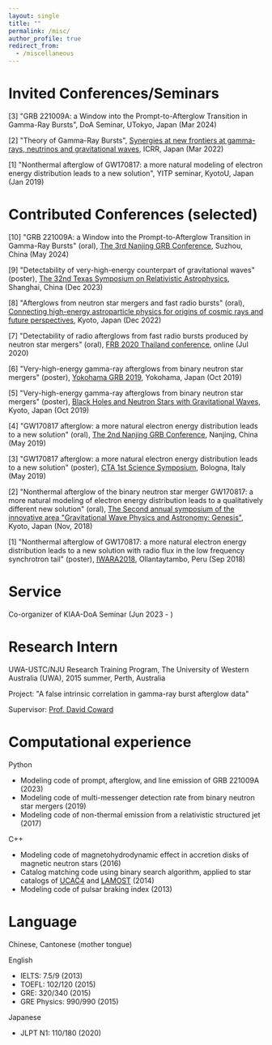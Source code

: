 ```yaml
---
layout: single
title: ""
permalink: /misc/
author_profile: true
redirect_from:
  - /miscellaneous
---
```


Invited Conferences/Seminars
======
[3] "GRB 221009A: a Window into the Prompt-to-Afterglow Transition in Gamma-Ray Bursts", DoA Seminar, UTokyo, Japan (Mar 2024)

[2] "Theory of Gamma-Ray Bursts", [Synergies at new frontiers at gamma-rays, neutrinos and gravitational waves](https://indico.icrr.u-tokyo.ac.jp/event/694/overview), ICRR, Japan (Mar 2022)

[1] "Nonthermal afterglow of GW170817: a more natural modeling of electron energy distribution leads to a new solution", YITP seminar, KyotoU, Japan (Jan 2019)


Contributed Conferences (selected)
======
[10] "GRB 221009A: a Window into the Prompt-to-Afterglow Transition in Gamma-Ray Bursts" (oral), [The 3rd Nanjing GRB Conference](http://grb2024.scientistsupport.com.cn:8088), Suzhou, China (May 2024)

[9] "Detectability of very-high-energy counterpart of gravitational waves" (poster), [The 32nd Texas Symposium on Relativistic Astrophysics](https://indico-tdli.sjtu.edu.cn/event/1582/), Shanghai, China (Dec 2023)

[8] "Afterglows from neutron star mergers and fast radio bursts" (oral), [Connecting high-energy astroparticle physics
for origins of cosmic rays and future perspectives](http://www2.yukawa.kyoto-u.ac.jp/~crphys2020/), Kyoto, Japan (Dec 2022)

[7] "Detectability of radio afterglows from fast radio bursts produced by neutron star mergers" (oral), [FRB 2020 Thailand conference](http://frb2020.phys.wvu.edu/about.html), online (Jul 2020)

[6] "Very-high-energy gamma-ray afterglows from binary neutron star mergers" (poster), [Yokohama GRB 2019](http://yokohamagrb2019.wikidot.com), Yokohama, Japan (Oct 2019)

[5] "Very-high-energy gamma-ray afterglows from binary neutron star mergers" (poster), [Black Holes and Neutron Stars with Gravitational Waves](http://www2.yukawa.kyoto-u.ac.jp/~mmgw2019/YKIS/index.php), Kyoto, Japan (Oct 2019)

[4] "GW170817 afterglow: a more natural electron energy distribution leads to a new solution" (oral), [The 2nd Nanjing GRB Conference](http://grb2024.scientistsupport.com.cn:8088/blog/news-2/more-about-nanjing-grb-conference-history-6), Nanjing, China (May 2019)

[3] "GW170817 afterglow: a more natural electron energy distribution leads to a new solution" (poster), [CTA 1st Science Symposium](https://indico.cta-observatory.org/event/1946/timetable/), Bologna, Italy (May 2019)

[2] "Nonthermal afterglow of the binary neutron star merger GW170817: a more natural modeling of electron energy distribution leads to a qualitatively different new solution" (oral), [The Second annual symposium of the innovative area "Gravitational Wave Physics and Astronomy: Genesis"](https://www.yukawa.kyoto-u.ac.jp/seminar/s52468?lang=en-GB), Kyoto, Japan (Nov, 2018)

[1] "Nonthermal afterglow of GW170817: a more natural electron energy distribution leads to a new solution with radio flux in the low frequency synchrotron tail" (poster), [IWARA2018](https://indico.cern.ch/event/646046/), Ollantaytambo, Peru (Sep 2018)


Service
======
Co-organizer of KIAA-DoA Seminar (Jun 2023 - )


Research Intern
======
UWA-USTC/NJU Research Training Program, The University of Western Australia (UWA), 2015 summer, Perth, Australia

Project: "A false intrinsic correlation in gamma-ray burst afterglow data"

Supervisor: [Prof. David Coward](https://research-repository.uwa.edu.au/en/persons/david-coward)


Computational experience
======
Python 
  * Modeling code of prompt, afterglow, and line emission of GRB 221009A (2023)
  * Modeling code of multi-messenger detection rate from binary neutron star mergers (2019)
  * Modeling code of non-thermal emission from a relativistic structured jet (2017)

C++
  * Modeling code of magnetohydrodynamic effect in accretion disks of magnetic neutron stars (2016)
  * Catalog matching code using binary search algorithm, applied to star catalogs of [UCAC4](https://irsa.ipac.caltech.edu/data/UCAC4/ucac4.html) and [LAMOST](http://www.lamost.org/dr7/v2.0/catalogue) (2014)
  * Modeling code of pulsar braking index (2013)

Language
======
Chinese, Cantonese (mother tongue)

English
  * IELTS: 7.5/9 (2013)
  * TOEFL: 102/120 (2015)
  * GRE: 320/340 (2015)
  * GRE Physics: 990/990 (2015)

Japanese
  * JLPT N1: 110/180 (2020)
